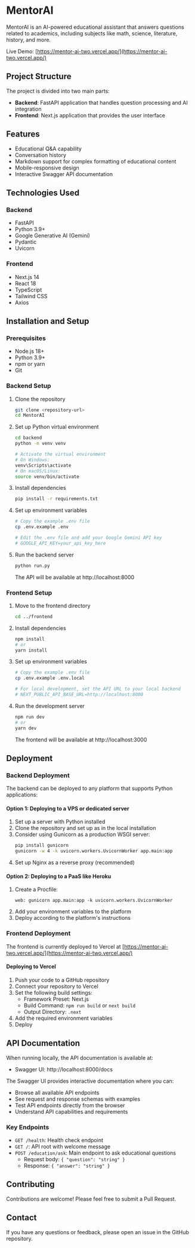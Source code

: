 # MentorAI

MentorAI is an AI-powered educational assistant that answers questions related to academics, including subjects like math, science, literature, history, and more.

Live Demo: [https://mentor-ai-two.vercel.app/](https://mentor-ai-two.vercel.app/)

## Project Structure

The project is divided into two main parts:

- **Backend**: FastAPI application that handles question processing and AI integration
- **Frontend**: Next.js application that provides the user interface

## Features

- Educational Q&A capability
- Conversation history
- Markdown support for complex formatting of educational content
- Mobile-responsive design
- Interactive Swagger API documentation

## Technologies Used

### Backend
- FastAPI
- Python 3.9+
- Google Generative AI (Gemini)
- Pydantic
- Uvicorn

### Frontend
- Next.js 14
- React 18
- TypeScript
- Tailwind CSS
- Axios

## Installation and Setup

### Prerequisites
- Node.js 18+ 
- Python 3.9+
- npm or yarn
- Git

### Backend Setup

1. Clone the repository
   ```bash
   git clone <repository-url>
   cd MentorAI
   ```

2. Set up Python virtual environment
   ```bash
   cd backend
   python -m venv venv
   
   # Activate the virtual environment
   # On Windows:
   venv\Scripts\activate
   # On macOS/Linux:
   source venv/bin/activate
   ```

3. Install dependencies
   ```bash
   pip install -r requirements.txt
   ```

4. Set up environment variables
   ```bash
   # Copy the example .env file
   cp .env.example .env
   
   # Edit the .env file and add your Google Gemini API key
   # GOOGLE_API_KEY=your_api_key_here
   ```

5. Run the backend server
   ```bash
   python run.py
   ```
   The API will be available at http://localhost:8000

### Frontend Setup

1. Move to the frontend directory
   ```bash
   cd ../frontend
   ```

2. Install dependencies
   ```bash
   npm install
   # or
   yarn install
   ```

3. Set up environment variables
   ```bash
   # Copy the example .env file
   cp .env.example .env.local
   
   # For local development, set the API URL to your local backend
   # NEXT_PUBLIC_API_BASE_URL=http://localhost:8000
   ```

4. Run the development server
   ```bash
   npm run dev
   # or
   yarn dev
   ```
   The frontend will be available at http://localhost:3000

## Deployment

### Backend Deployment

The backend can be deployed to any platform that supports Python applications:

#### Option 1: Deploying to a VPS or dedicated server

1. Set up a server with Python installed
2. Clone the repository and set up as in the local installation
3. Consider using Gunicorn as a production WSGI server:
   ```bash
   pip install gunicorn
   gunicorn -w 4 -k uvicorn.workers.UvicornWorker app.main:app
   ```
4. Set up Nginx as a reverse proxy (recommended)

#### Option 2: Deploying to a PaaS like Heroku

1. Create a Procfile:
   ```
   web: gunicorn app.main:app -k uvicorn.workers.UvicornWorker
   ```
2. Add your environment variables to the platform
3. Deploy according to the platform's instructions

### Frontend Deployment

The frontend is currently deployed to Vercel at [https://mentor-ai-two.vercel.app/](https://mentor-ai-two.vercel.app/)

#### Deploying to Vercel

1. Push your code to a GitHub repository
2. Connect your repository to Vercel
3. Set the following build settings:
   - Framework Preset: Next.js
   - Build Command: `npm run build` or `next build`
   - Output Directory: `.next`
4. Add the required environment variables
5. Deploy

## API Documentation

When running locally, the API documentation is available at:
- Swagger UI: http://localhost:8000/docs

The Swagger UI provides interactive documentation where you can:
- Browse all available API endpoints
- See request and response schemas with examples
- Test API endpoints directly from the browser
- Understand API capabilities and requirements

### Key Endpoints

- `GET /health`: Health check endpoint
- `GET /`: API root with welcome message
- `POST /education/ask`: Main endpoint to ask educational questions
  - Request body: `{ "question": "string" }`
  - Response: `{ "answer": "string" }`

## Contributing

Contributions are welcome! Please feel free to submit a Pull Request.

## Contact

If you have any questions or feedback, please open an issue in the GitHub repository. 